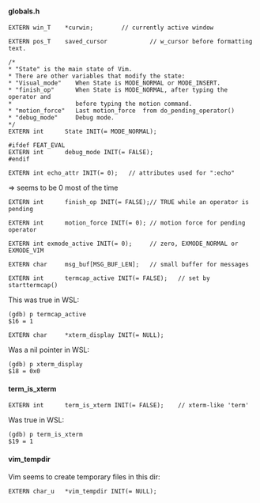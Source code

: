 #### globals.h

```
EXTERN win_T    *curwin;        // currently active window
```
```
EXTERN pos_T    saved_cursor            // w_cursor before formatting text.
```
```
/*
* "State" is the main state of Vim.
* There are other variables that modify the state:
* "Visual_mode"    When State is MODE_NORMAL or MODE_INSERT.
* "finish_op"      When State is MODE_NORMAL, after typing the operator and
*                  before typing the motion command.
* "motion_force"   Last motion_force  from do_pending_operator()
* "debug_mode"     Debug mode.
*/
EXTERN int      State INIT(= MODE_NORMAL);
```

```
#ifdef FEAT_EVAL
EXTERN int      debug_mode INIT(= FALSE);
#endif
```

```
EXTERN int echo_attr INIT(= 0);   // attributes used for ":echo"
```
=> seems to be 0 most of the time

```
EXTERN int      finish_op INIT(= FALSE);// TRUE while an operator is pending
```

```
EXTERN int      motion_force INIT(= 0); // motion force for pending operator
```

```
EXTERN int exmode_active INIT(= 0);     // zero, EXMODE_NORMAL or EXMODE_VIM
```

```
EXTERN char     msg_buf[MSG_BUF_LEN];   // small buffer for messages
```

```
EXTERN int      termcap_active INIT(= FALSE);   // set by starttermcap()
```
This was true in WSL:
```
(gdb) p termcap_active
$16 = 1
```

```
EXTERN char     *xterm_display INIT(= NULL);
```
Was a nil pointer in WSL:
```
(gdb) p xterm_display
$18 = 0x0
```

#### term_is_xterm

```
EXTERN int      term_is_xterm INIT(= FALSE);    // xterm-like 'term'
```
Was true in WSL:
```
(gdb) p term_is_xterm
$19 = 1
```

#### vim_tempdir

Vim seems to create temporary files in this dir:
```
EXTERN char_u   *vim_tempdir INIT(= NULL);
```
